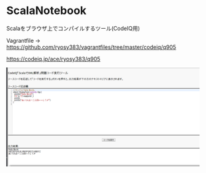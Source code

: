 ScalaNotebook
=============

Scalaをブラウザ上でコンパイルするツール(CodeIQ用)
  
Vagrantfile -> https://github.com/ryosy383/vagrantfiles/tree/master/codeiq/q905
  
https://codeiq.jp/ace/ryosy383/q905
  
![screen_shot](ss.png)
